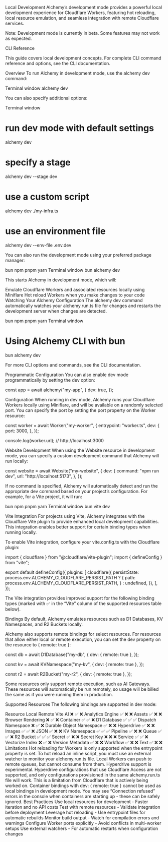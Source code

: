 Local Development
Alchemy’s development mode provides a powerful local development experience for Cloudflare Workers, featuring hot reloading, local resource emulation, and seamless integration with remote Cloudflare services.

Note: Development mode is currently in beta. Some features may not work as expected.

CLI Reference

This guide covers local development concepts. For complete CLI command reference and options, see the CLI documentation.

Overview
To run Alchemy in development mode, use the alchemy dev command:

Terminal window
alchemy dev

You can also specify additional options:

Terminal window
# run dev mode with default settings
alchemy dev

# specify a stage
alchemy dev --stage dev

# use a custom script
alchemy dev ./my-infra.ts

# use an environment file
alchemy dev --env-file .env.dev

You can also run the development mode using your preferred package manager:

bun
npm
pnpm
yarn
Terminal window
bun alchemy dev

This starts Alchemy in development mode, which will:

Emulate Cloudflare Workers and associated resources locally using Miniflare
Hot reload Workers when you make changes to your code
Watching Your Alchemy Configuration
The alchemy dev command automatically watches your alchemy.run.ts file for changes and restarts the development server when changes are detected.

bun
npm
pnpm
yarn
Terminal window
# Using Alchemy CLI with bun
bun alchemy dev

For more CLI options and commands, see the CLI documentation.

Programmatic Configuration
You can also enable dev mode programmatically by setting the dev option:

const app = await alchemy("my-app", {
  dev: true,
});

Configuration
When running in dev mode, Alchemy runs your Cloudflare Workers locally using Miniflare, and will be available on a randomly selected port. You can specify the port by setting the port property on the Worker resource:

const worker = await Worker("my-worker", {
  entrypoint: "worker.ts",
  dev: {
    port: 3000,
  },
});

console.log(worker.url); // http://localhost:3000

Website Development
When using the Website resource in development mode, you can specify a custom development command that Alchemy will run locally:

const website = await Website("my-website", {
  dev: {
    command: "npm run dev",
    url: "http://localhost:5173",
  },
});

If no command is specified, Alchemy will automatically detect and run the appropriate dev command based on your project’s configuration. For example, for a Vite project, it will run:

bun
npm
pnpm
yarn
Terminal window
bun vite dev

Vite Integration
For projects using Vite, Alchemy integrates with the Cloudflare Vite plugin to provide enhanced local development capabilities. This integration enables better support for certain binding types when running locally.

To enable Vite integration, configure your vite.config.ts with the Cloudflare plugin:

import { cloudflare } from "@cloudflare/vite-plugin";
import { defineConfig } from "vite";

export default defineConfig({
  plugins: [
    cloudflare({
      persistState: process.env.ALCHEMY_CLOUDFLARE_PERSIST_PATH
        ? {
            path: process.env.ALCHEMY_CLOUDFLARE_PERSIST_PATH,
          }
        : undefined,
    }),
  ],
});

The Vite integration provides improved support for the following binding types (marked with ✅ in the “Vite” column of the supported resources table below).

Bindings
By default, Alchemy emulates resources such as D1 Databases, KV Namespaces, and R2 Buckets locally.

Alchemy also supports remote bindings for select resources. For resources that allow either local or remote execution, you can set the dev property on the resource to { remote: true }:

const db = await D1Database("my-db", {
  dev: { remote: true },
});

const kv = await KVNamespace("my-kv", {
  dev: { remote: true },
});

const r2 = await R2Bucket("my-r2", {
  dev: { remote: true },
});

Some resources only support remote execution, such as AI Gateways. These resources will automatically be run remotely, so usage will be billed the same as if you were running them in production.

Supported Resources
The following bindings are supported in dev mode:

Resource	Local	Remote	Vite
AI	❌	✅	❌
Analytics Engine	✅	❌	❌
Assets	✅	❌	❌
Browser Rendering	❌	✅	❌
Container	✅	✅	❌
D1 Database	✅	✅	✅
Dispatch Namespace	❌	✅	❌
Durable Object Namespace	✅	❌	❌
Hyperdrive	✅	❌	❌
Images	✅	✅	❌
JSON	✅	❌	❌
KV Namespace	✅	✅	✅
Pipeline	✅	❌	❌
Queue	✅	✅	❌
R2 Bucket	✅	✅	✅
Secret	✅	❌	❌
Secret Key	❌	❌	❌
Service	✅	✅	❌
Vectorize Index	❌	✅	❌
Version Metadata	✅	❌	❌
Workflow	✅	❌	❌
Text	✅	❌	❌
Limitations
Hot reloading for Workers is only supported when the entrypoint property is set. To hot reload an inline script, you must use an external watcher to monitor your alchemy.run.ts file.
Local Workers can push to remote queues, but cannot consume from them.
Hyperdrive support is experimental. Hyperdrive configurations that use Cloudflare Access are not supported, and only configurations provisioned in the same alchemy.run.ts file will work. This is a limitation from Cloudflare that is actively being worked on.
Container bindings with dev: { remote: true } cannot be used as local bindings in development mode.
You may see “Connection refused” errors in the console when containers are starting up - these can be safely ignored.
Best Practices
Use local resources for development - Faster iteration and no API costs
Test with remote resources - Validate integration before deployment
Leverage hot reloading - Use entrypoint files for automatic rebuilds
Monitor build output - Watch for compilation errors and warnings
Configure Worker ports explicitly - Avoid conflicts in multi-worker setups
Use external watchers - For automatic restarts when configuration changes